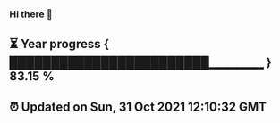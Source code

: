 ### Hi there 👋
⏳ Year progress { ████████████████████████▁▁▁▁▁▁ } 83.15 %
---
⏰ Updated on Sun, 31 Oct 2021 12:10:32 GMT
---
